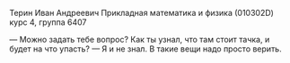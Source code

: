 Терин Иван Андреевич
Прикладная математика и физика (010302D)
курс 4, группа 6407

— Можно задать тебе вопрос? Как ты узнал, что там стоит тачка, и будет на что упасть? 
— Я и не знал. В такие вещи надо просто верить.

